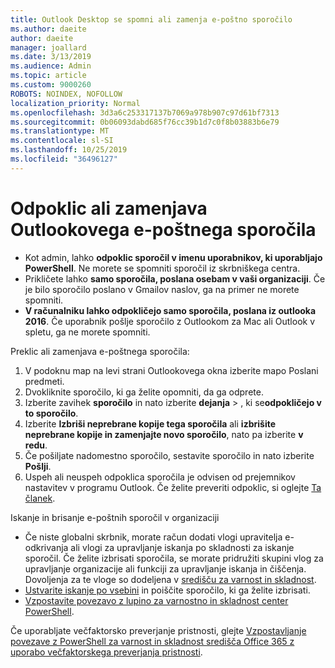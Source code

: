 ```yaml
---
title: Outlook Desktop se spomni ali zamenja e-poštno sporočilo
ms.author: daeite
author: daeite
manager: joallard
ms.date: 3/13/2019
ms.audience: Admin
ms.topic: article
ms.custom: 9000260
ROBOTS: NOINDEX, NOFOLLOW
localization_priority: Normal
ms.openlocfilehash: 3d3a6c253317137b7069a978b907c97d61bf7313
ms.sourcegitcommit: 0b06093dabd685f76cc39b1d7c0f8b03883b6e79
ms.translationtype: MT
ms.contentlocale: sl-SI
ms.lasthandoff: 10/25/2019
ms.locfileid: "36496127"
---
```

# <a name="recall-or-replace-an-outlook-email-message"></a>Odpoklic ali zamenjava Outlookovega e-poštnega sporočila

- Kot admin, lahko **odpoklic sporočil v imenu uporabnikov, ki uporabljajo PowerShell**. Ne morete se spomniti sporočil iz skrbniškega centra.
- Prikličete lahko **samo sporočila, poslana osebam v vaši organizaciji**. Če je bilo sporočilo poslano v Gmailov naslov, ga na primer ne morete spomniti.
- **V računalniku lahko odpokličejo samo sporočila, poslana iz outlooka 2016**. Če uporabnik pošlje sporočilo z Outlookom za Mac ali Outlook v spletu, ga ne morete spomniti.

Preklic ali zamenjava e-poštnega sporočila:

1. V podoknu map na levi strani Outlookovega okna izberite mapo Poslani predmeti.
1. Dvokliknite sporočilo, ki ga želite opomniti, da ga odprete.
1. Izberite zavihek **sporočilo** in nato izberite **dejanja** > , ki se**odpokličejo v to sporočilo**.
1. Izberite **Izbriši neprebrane kopije tega sporočila** ali **izbrišite neprebrane kopije in zamenjajte novo sporočilo**, nato pa izberite **v redu**.
1. Če pošiljate nadomestno sporočilo, sestavite sporočilo in nato izberite **Pošlji**.
1. Uspeh ali neuspeh odpoklica sporočila je odvisen od prejemnikov nastavitev v programu Outlook. Če želite preveriti odpoklic, si oglejte [Ta članek](https://support.office.com/article/35027f88-d655-4554-b4f8-6c0729a723a0).

Iskanje in brisanje e-poštnih sporočil v organizaciji

- Če niste globalni skrbnik, morate račun dodati vlogi upravitelja e-odkrivanja ali vlogi za upravljanje iskanja po skladnosti za iskanje sporočil. Če želite izbrisati sporočila, se morate pridružiti skupini vlog za upravljanje organizacije ali funkciji za upravljanje iskanja in čiščenja. Dovoljenja za te vloge so dodeljena v [središču za varnost in skladnost](https://go.microsoft.com/fwlink/?linkid=2083731).
- [Ustvarite iskanje po vsebini](https://docs.microsoft.com/office365/securitycompliance/content-search) in poiščite sporočilo, ki ga želite izbrisati.
- [Vzpostavite povezavo z lupino za varnostno in skladnost center PowerShell](https://docs.microsoft.com/powershell/exchange/office-365-scc/connect-to-scc-powershell/connect-to-scc-powershell?view=exchange-ps).

Če uporabljate večfaktorsko preverjanje pristnosti, glejte [Vzpostavljanje povezave z PowerShell za varnost in skladnost središča Office 365 z uporabo večfaktorskega preverjanja pristnosti](https://docs.microsoft.com/powershell/exchange/office-365-scc/connect-to-scc-powershell/mfa-connect-to-scc-powershell?view=exchange-ps).